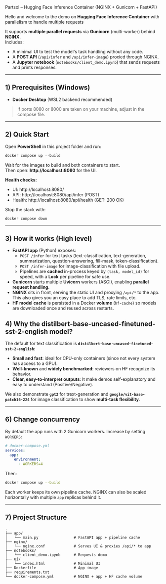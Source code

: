 Partsol – Hugging Face Inference Container (NGINX + Gunicorn + FastAPI)

Hello and welcome to the demo on **Hugging Face Inference Container** with parallelism to handle multiple requests

It supports **multiple parallel requests** via **Gunicorn** (multi-worker) behind **NGINX**.  
Includes:
- A minimal UI to test the model's task handling without any code.
- A **POST API** (`/api/infer` and `/api/infer-image`) proxied through NGINX.
- A **Jupyter notebook** (`notebooks/client_demo.ipynb`) that sends requests and prints responses.

---

## 1) Prerequisites (Windows)

- **Docker Desktop** (WSL2 backend recommended)

> If ports 8080 or 8000 are taken on your machine, adjust in the compose file.

---

## 2) Quick Start

Open **PowerShell** in this project folder and run:

```powershell
docker compose up --build
```

Wait for the images to build and both containers to start.  
Then open: **http://localhost:8080** for the UI.

**Health checks:**
- UI: http://localhost:8080/
- API: http://localhost:8080/api/infer (POST)
- Health: http://localhost:8080/api/health (GET: 200 OK)

Stop the stack with:
```powershell
docker compose down
```

---

## 3) How it works (High level)

- **FastAPI app** (Python) exposes:
  - `POST /infer` for text tasks (text-classification, text-generation, summarization, question-answering, fill-mask, token-classification).
  - `POST /infer-image` for image-classification with file upload.
  - Pipelines are **cached** in-process keyed by `(task, model_id)` for speed, with a **Lock** per pipeline for safe use.
- **Gunicorn** starts multiple **Uvicorn** workers (ASGI), enabling **parallel request handling**.
- **NGINX** sits in front, serving the static UI and proxying `/api/*` to the app. This also gives you an easy place to add TLS, rate limits, etc.
- **HF model cache** is persisted in a Docker **volume** (`hf-cache`) so models are downloaded once and reused across restarts.


## 4) Why the distilbert-base-uncased-finetuned-sst-2-english model?

The default for text classification is **`distilbert-base-uncased-finetuned-sst-2-english`**:
- **Small and fast**: ideal for CPU-only containers (since not every system has access to a GPU).
- **Well-known** and **widely benchmarked**: reviewers on HF recognize its behavior.
- **Clear, easy-to-interpret outputs**: It make demos self-explanatory and easy to understand (Positive/Negative).

We also demonstrate **`gpt2`** for trext-generation and **`google/vit-base-patch16-224`** for image classification to show **multi-task flexibility**.

---

## 6) Change concurrency

By default the app runs with 2 Gunicorn workers. Increase by setting `WORKERS`:

```yaml
# docker-compose.yml
services:
  app:
    environment:
      - WORKERS=4
```

Then:
```bash
docker compose up --build
```

Each worker keeps its own pipeline cache. NGINX can also be scaled horizontally with multiple `app` replicas behind it.

---

## 7) Project Structure

```
.
├── app/
│   └── main.py                # FastAPI app + pipeline cache
├── nginx/
│   └── nginx.conf             # Serves UI & proxies /api/* to app
├── notebooks/
│   └── client_demo.ipynb      # Requests demo
├── ui/
│   └── index.html             # Minimal UI
├── Dockerfile                 # App image
├── requirements.txt
└── docker-compose.yml         # NGINX + app + HF cache volume
```
